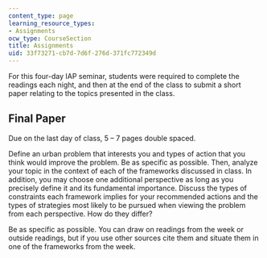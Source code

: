 ```yaml
---
content_type: page
learning_resource_types:
- Assignments
ocw_type: CourseSection
title: Assignments
uid: 33f73271-cb7d-7d6f-276d-371fc772349d
---
```


For this four-day IAP seminar, students were required to complete the readings each night, and then at the end of the class to submit a short paper relating to the topics presented in the class.

Final Paper
-----------

Due on the last day of class, 5 – 7 pages double spaced.

Define an urban problem that interests you and types of action that you think would improve the problem. Be as specific as possible. Then, analyze your topic in the context of each of the frameworks discussed in class. In addition, you may choose one additional perspective as long as you precisely define it and its fundamental importance. Discuss the types of constraints each framework implies for your recommended actions and the types of strategies most likely to be pursued when viewing the problem from each perspective. How do they differ?

Be as specific as possible. You can draw on readings from the week or outside readings, but if you use other sources cite them and situate them in one of the frameworks from the week.